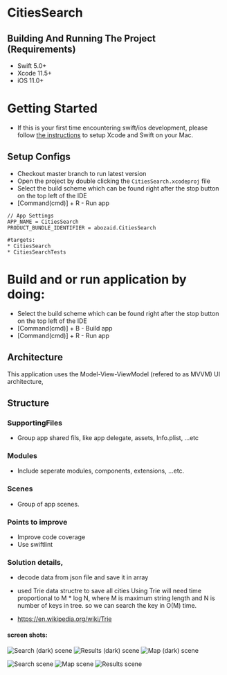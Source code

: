# CitiesSearch

## Building And Running The Project (Requirements)
* Swift 5.0+
* Xcode 11.5+
* iOS 11.0+

# Getting Started
- If this is your first time encountering swift/ios development, please follow [the instructions](https://developer.apple.com/support/xcode/) to setup Xcode and Swift on your Mac.


## Setup Configs
- Checkout master branch to run latest version
- Open the project by double clicking the `CitiesSearch.xcodeproj` file
- Select the build scheme which can be found right after the stop button on the top left of the IDE
- [Command(cmd)] + R - Run app
```
// App Settings
APP_NAME = CitiesSearch
PRODUCT_BUNDLE_IDENTIFIER = abozaid.CitiesSearch

#targets:
* CitiesSearch
* CitiesSearchTests

```

# Build and or run application by doing:
* Select the build scheme which can be found right after the stop button on the top left of the IDE
* [Command(cmd)] + B - Build app
* [Command(cmd)] + R - Run app

## Architecture
This application uses the Model-View-ViewModel (refered to as MVVM) UI architecture,


## Structure

### SupportingFiles
- Group app shared fils, like app delegate, assets, Info.plist, ...etc

### Modules
- Include seperate modules, components, extensions, ...etc.

### Scenes
- Group of app scenes.

### Points to improve
- Improve code coverage
- Use swiftlint

### Solution details,
- decode data from json file and save it in array
- used Trie data structre to save all cities
  Using Trie will need time proportional to M * log N, where M is maximum string length and N is number of keys in tree. so we can search the key in O(M) time.

 - https://en.wikipedia.org/wiki/Trie

#### screen shots:

![Search (dark) scene](https://github.com/abuzeid-ibrahim/CitiesSearch/blob/master/Screenshots/search_result_dark.png?raw=true)
![Results (dark) scene](https://github.com/abuzeid-ibrahim/CitiesSearch/blob/master/Screenshots/search_dark.png?raw=true)
![Map (dark) scene](https://github.com/abuzeid-ibrahim/CitiesSearch/blob/master/Screenshots/map_dark.png?raw=true)

![Search scene](https://github.com/abuzeid-ibrahim/CitiesSearch/blob/master/Screenshots/search.png?raw=true)
![Map scene](https://github.com/abuzeid-ibrahim/CitiesSearch/blob/master/Screenshots/map.png?raw=true)
![Results scene](https://github.com/abuzeid-ibrahim/CitiesSearch/blob/master/Screenshots/search_result.png?raw=true)
